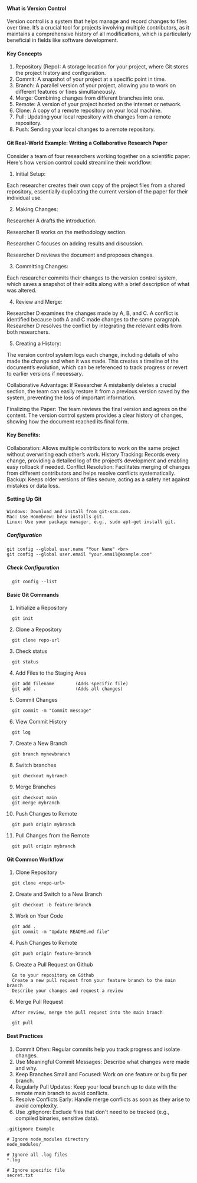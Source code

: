 #### What is Version Control

Version control is a system that helps manage and record changes to files over time. It’s a crucial tool for projects involving multiple contributors, as it maintains a comprehensive history of all modifications, which is particularly beneficial in fields like software development.

#### Key Concepts

1) Repository (Repo): A storage location for your project, where Git stores the project history and configuration.
2) Commit: A snapshot of your project at a specific point in time.
3) Branch: A parallel version of your project, allowing you to work on different features or fixes simultaneously.
4) Merge: Combining changes from different branches into one.
5) Remote: A version of your project hosted on the internet or network.
6) Clone: A copy of a remote repository on your local machine.
7) Pull: Updating your local repository with changes from a remote repository.
8) Push: Sending your local changes to a remote repository.

#### Git Real-World Example: Writing a Collaborative Research Paper

Consider a team of four researchers working together on a scientific paper. Here's how version control could streamline their workflow:

1) Initial Setup:

Each researcher creates their own copy of the project files from a shared repository, essentially duplicating the current version of the paper for their individual use.

2) Making Changes:

Researcher A drafts the introduction.

Researcher B works on the methodology section.

Researcher C focuses on adding results and discussion.

Researcher D reviews the document and proposes changes.


3) Committing Changes:

Each researcher commits their changes to the version control system, which saves a snapshot of their edits along with a brief description of what was altered.

4) Review and Merge:

Researcher D examines the changes made by A, B, and C.
A conflict is identified because both A and C made changes to the same paragraph.
Researcher D resolves the conflict by integrating the relevant edits from both researchers.

5) Creating a History:

The version control system logs each change, including details of who made the change and when it was made. This creates a timeline of the document’s evolution, which can be referenced to track progress or revert to earlier versions if necessary.

Collaborative Advantage:
If Researcher A mistakenly deletes a crucial section, the team can easily restore it from a previous version saved by the system, preventing the loss of important information.

Finalizing the Paper:
The team reviews the final version and agrees on the content. The version control system provides a clear history of changes, showing how the document reached its final form.

#### Key Benefits:

  Collaboration: Allows multiple contributors to work on the same project without overwriting each other’s work.
  History Tracking: Records every change, providing a detailed log of the project’s development and enabling easy rollback if needed.
  Conflict Resolution: Facilitates merging of changes from different contributors and helps resolve conflicts systematically.
  Backup: Keeps older versions of files secure, acting as a safety net against mistakes or data loss.

#### Setting Up Git
```
Windows: Download and install from git-scm.com.
Mac: Use Homebrew: brew installs git.
Linux: Use your package manager, e.g., sudo apt-get install git.
```

##### Configuration
```
git config --global user.name "Your Name" <br>
git config --global user.email "your.email@example.com"
```
##### Check Configuration
```
  git config --list
```
#### Basic Git Commands

1) Initialize a Repository
```
  git init
```
2) Clone a Repository
```
  git clone repo-url
```
3) Check status
```
  git status
```
4) Add Files to the Staging Area
```
  git add filename        (Adds specific file)
  git add .               (Adds all changes)
```
5) Commit Changes
```
  git commit -m "Commit message"
```
6) View Commit History
```
  git log
```
7) Create a New Branch
```
  git branch mynewbranch
```
8) Switch branches
```
  git checkout mybranch
```
9) Merge Branches
```
  git checkout main
  git merge mybranch
```
10) Push Changes to Remote
```
  git push origin mybranch
```
11) Pull Changes from the Remote
```
  git pull origin mybranch
```
#### Git Common Workflow

1) Clone Repository
```
  git clone <repo-url>
```
2) Create and Switch to a New Branch
```
  git checkout -b feature-branch
```
3) Work on Your Code
```
  git add .
  git commit -m "Update README.md file"
```
4) Push Changes to Remote
```
  git push origin feature-branch
```
5) Create a Pull Request on Github
```
  Go to your repository on Github
  Create a new pull request from your feature branch to the main branch
  Describe your changes and request a review
```
6) Merge Pull Request
```
  After review, merge the pull request into the main branch

  git pull
```

#### Best Practices

1) Commit Often: Regular commits help you track progress and isolate changes.
2) Use Meaningful Commit Messages: Describe what changes were made and why.
3) Keep Branches Small and Focused: Work on one feature or bug fix per branch.
4) Regularly Pull Updates: Keep your local branch up to date with the remote main branch to avoid conflicts.
5) Resolve Conflicts Early: Handle merge conflicts as soon as they arise to avoid complexity.
6) Use .gitignore: Exclude files that don't need to be tracked (e.g., compiled binaries, sensitive data).
```
.gitignore Example

# Ignore node_modules directory
node_modules/

# Ignore all .log files
*.log

# Ignore specific file
secret.txt
```






